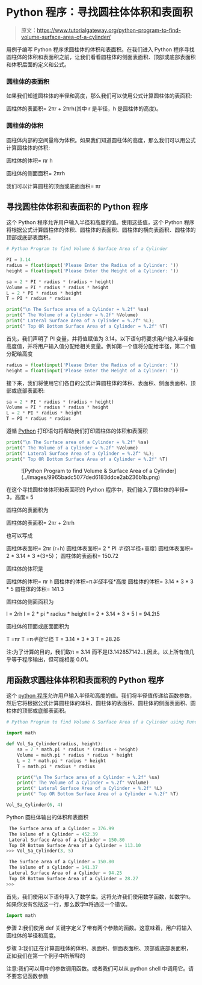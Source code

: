 # Python 程序：寻找圆柱体体积和表面积

> 原文：<https://www.tutorialgateway.org/python-program-to-find-volume-surface-area-of-a-cylinder/>

用例子编写 Python 程序求圆柱体的体积和表面积。在我们进入 Python 程序寻找圆柱体的体积和表面积之前，让我们看看圆柱体的侧面表面积、顶部或底部表面积和体积后面的定义和公式。

### 圆柱体的表面积

如果我们知道圆柱体的半径和高度，那么我们可以使用公式计算圆柱体的表面积:

圆柱体的表面积= 2πr + 2πrh(其中 r 是半径，h 是圆柱体的高度)。

### 圆柱体的体积

圆柱体内部的空间量称为体积。如果我们知道圆柱体的高度，那么我们可以用公式计算圆柱体的体积:

圆柱体的体积= πr h

圆柱体的侧面面积= 2πrh

我们可以计算圆柱的顶面或底面面积= πr

## 寻找圆柱体体积和表面积的 Python 程序

这个 Python 程序允许用户输入半径和高度的值。使用这些值，这个 Python 程序将根据公式计算圆柱体的体积、圆柱体的表面积、圆柱体的横向表面积、圆柱体的顶部或底部表面积。

```py
# Python Program to find Volume & Surface Area of a Cylinder

PI = 3.14
radius = float(input('Please Enter the Radius of a Cylinder: '))
height = float(input('Please Enter the Height of a Cylinder: '))

sa = 2 * PI * radius * (radius + height)
Volume = PI * radius * radius * height
L = 2 * PI * radius * height
T = PI * radius * radius

print("\n The Surface area of a Cylinder = %.2f" %sa)
print(" The Volume of a Cylinder = %.2f" %Volume)
print(" Lateral Surface Area of a Cylinder = %.2f" %L);
print(" Top OR Bottom Surface Area of a Cylinder = %.2f" %T)
```

首先，我们声明了 PI 变量，并将值赋值为 3.14。以下语句将要求用户输入半径和高度值，并将用户输入值分配给相关变量。例如第一个值将分配给半径，第二个值分配给高度

```py
radius = float(input('Please Enter the Radius of a Cylinder: '))
height = float(input('Please Enter the Height of a Cylinder: '))
```

接下来，我们将使用它们各自的公式计算圆柱体的体积、表面积、侧面表面积、顶部或底部表面积:

```py
sa = 2 * PI * radius * (radius + height)
Volume = PI * radius * radius * height
L = 2 * PI * radius * height
T = PI * radius * radius
```

遵循 [Python](https://www.tutorialgateway.org/python-tutorial/) 打印语句将帮助我们打印圆柱体的体积和表面积

```py
print("\n The Surface area of a Cylinder = %.2f" %sa)
print(" The Volume of a Cylinder = %.2f" %Volume)
print(" Lateral Surface Area of a Cylinder = %.2f" %L);
print(" Top OR Bottom Surface Area of a Cylinder = %.2f" %T)
```

<figure class="wp-block-image">![Python Program to find Volume & Surface Area of a Cylinder](../Images/9965badc5077ded6183ddce2ab236b1b.png)</figure>

在这个寻找圆柱体体积和表面积的 Python 程序中，我们输入了圆柱体的半径= 3，高度= 5

圆柱体的表面积为

圆柱体的表面积= 2πr + 2πrh

也可以写成

圆柱体表面积= 2πr (r+h)
圆柱体表面积= 2 * PI *半径*(半径+高度)
圆柱体表面积= 2 * 3.14 * 3 *(3+5)；
圆柱体的表面积= 150.72

圆柱体的体积是

圆柱体的体积= πr h
圆柱体的体积=π*半径*半径*高度
圆柱体的体积= 3.14 * 3 * 3 * 5
圆柱体的体积= 141.3

圆柱体的侧面面积为

l = 2rh
l = 2 * pi * radius * height
l = 2 * 3.14 * 3 * 5
l = 94.2t5

圆柱体的顶面或底面面积为

T =πr
T =π*半径*半径
T = 3.14 * 3 * 3
T = 28.26

注:为了计算的目的，我们取π = 3.14 而不是(3.142857142..).因此，以上所有值几乎等于程序输出，但可能相差 0.01。

## 用函数求圆柱体体积和表面积的 Python 程序

这个 [python 程序](https://www.tutorialgateway.org/python-programming-examples/)允许用户输入半径和高度的值。我们将半径值传递给函数参数，然后它将根据公式计算圆柱体的体积、圆柱体的表面积、圆柱体的侧面表面积、圆柱体的顶部或底部表面积。

```py
# Python Program to find Volume & Surface Area of a Cylinder using Functions

import math

def Vol_Sa_Cylinder(radius, height):
    sa = 2 * math.pi * radius * (radius + height)
    Volume = math.pi * radius * radius * height
    L = 2 * math.pi * radius * height
    T = math.pi * radius * radius

    print("\n The Surface area of a Cylinder = %.2f" %sa)
    print(" The Volume of a Cylinder = %.2f" %Volume)
    print(" Lateral Surface Area of a Cylinder = %.2f" %L)
    print(" Top OR Bottom Surface Area of a Cylinder = %.2f" %T)

Vol_Sa_Cylinder(6, 4)
```

Python 圆柱体输出的体积和表面积

```py
 The Surface area of a Cylinder = 376.99
 The Volume of a Cylinder = 452.39
 Lateral Surface Area of a Cylinder = 150.80
 Top OR Bottom Surface Area of a Cylinder = 113.10
>>> Vol_Sa_Cylinder(3, 5)

 The Surface area of a Cylinder = 150.80
 The Volume of a Cylinder = 141.37
 Lateral Surface Area of a Cylinder = 94.25
 Top OR Bottom Surface Area of a Cylinder = 28.27
>>> 
```

首先，我们使用以下语句导入了数学库。这将允许我们使用数学函数，如数学π。如果你没有包括这一行，那么数学π将通过一个错误。

```py
import math
```

步骤 2:我们使用 def 关键字定义了带有两个参数的函数。这意味着，用户将输入圆柱体的半径和高度。

步骤 3:我们正在计算圆柱体的体积、表面积、侧面表面积、顶部或底部表面积，正如我们在第一个例子中所解释的

注意:我们可以用中的参数调用函数。或者我们可以从 python shell 中调用它。请不要忘记函数参数